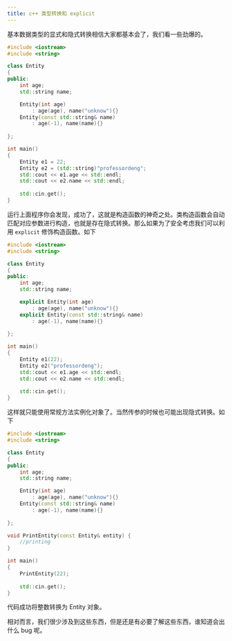 ```yaml
---
title: c++ 类型转换和 explicit
---
```




基本数据类型的显式和隐式转换相信大家都基本会了，我们看一些劲爆的。

```c++
#include <iostream>
#include <string>

class Entity
{
public:
	int age;
	std::string name;

	Entity(int age)
		: age(age), name("unknow"){}
	Entity(const std::string& name)
		: age(-1), name(name){}
	
};

int main() 
{
	Entity e1 = 22;
	Entity e2 = (std::string)"professordeng";
	std::cout << e1.age << std::endl;
	std::cout << e2.name << std::endl;
	
	std::cin.get();
}
```

运行上面程序你会发现，成功了，这就是构造函数的神奇之处。类构造函数会自动匹配对应参数进行构造，也就是存在隐式转换。那么如果为了安全考虑我们可以利用 `explicit` 修饰构造函数。如下

```c++
#include <iostream>
#include <string>

class Entity
{
public:
	int age;
	std::string name;

	explicit Entity(int age)
		: age(age), name("unknow"){}
	explicit Entity(const std::string& name)
		: age(-1), name(name){}
	
};

int main() 
{
	Entity e1(22);
	Entity e2("professordeng");
	std::cout << e1.age << std::endl;
	std::cout << e2.name << std::endl;
	
	std::cin.get();
}
```

这样就只能使用常规方法实例化对象了。当然传参的时候也可能出现隐式转换。如下

```c++
#include <iostream>
#include <string>

class Entity
{
public:
	int age;
	std::string name;

	Entity(int age)
		: age(age), name("unknow"){}
	Entity(const std::string& name)
		: age(-1), name(name){}
	
};

void PrintEntity(const Entity& entity) {
	//printing
}

int main() 
{
	PrintEntity(22);
	
	std::cin.get();
}
```

代码成功将整数转换为 Entity 对象。

相对而言，我们很少涉及到这些东西，但是还是有必要了解这些东西，谁知道会出什么 bug 呢。